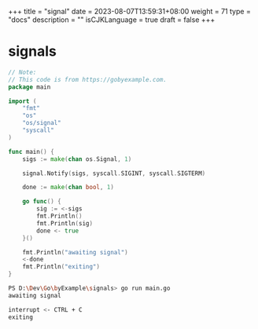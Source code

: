+++
title = "signal"
date = 2023-08-07T13:59:31+08:00
weight = 71
type = "docs"
description = ""
isCJKLanguage = true
draft = false
+++



# signals

```go
// Note:
// This code is from https://gobyexample.com.
package main

import (
	"fmt"
	"os"
	"os/signal"
	"syscall"
)

func main() {
	sigs := make(chan os.Signal, 1)

	signal.Notify(sigs, syscall.SIGINT, syscall.SIGTERM)

	done := make(chan bool, 1)

	go func() {
		sig := <-sigs
		fmt.Println()
		fmt.Println(sig)
		done <- true
	}()

	fmt.Println("awaiting signal")
	<-done
	fmt.Println("exiting")
}

```



```bash
PS D:\Dev\Go\byExample\signals> go run main.go
awaiting signal

interrupt <- CTRL + C
exiting
```

